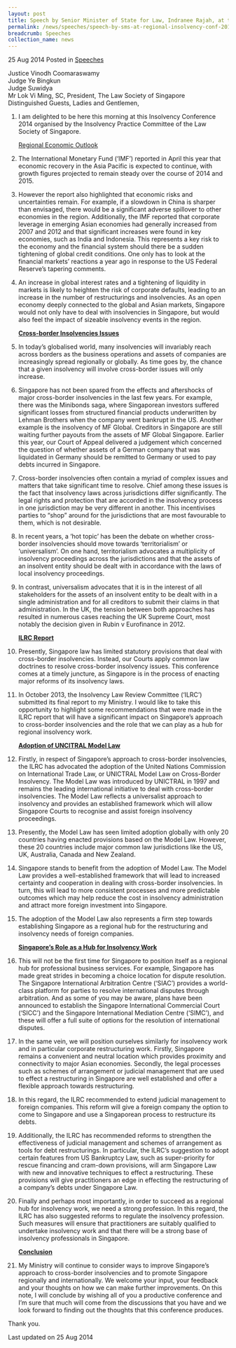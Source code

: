 ```yaml
---
layout: post
title: Speech by Senior Minister of State for Law, Indranee Rajah, at the Regional Insolvency Conference 2014
permalink: /news/speeches/speech-by-sms-at-regional-insolvency-conf-2014
breadcrumb: Speeches
collection_name: news
---
```



25 Aug 2014 Posted in [Speeches](/news/speeches)


Justice Vinodh Coomaraswamy  
Judge Ye Bingkun  
Judge Suwidya  
Mr Lok Vi Ming, SC, President, The Law Society of Singapore  
Distinguished Guests, Ladies and Gentlemen,  


 1. I am delighted to be here this morning at this Insolvency Conference 2014 organised by the Insolvency Practice Committee of the Law Society of Singapore.
    
    <u>Regional Economic Outlook</u>


 2. The International Monetary Fund (‘IMF’) reported in April this year that economic recovery in the Asia Pacific is expected to continue, with growth figures projected to remain steady over the course of 2014 and 2015.


 3. However the report also highlighted that economic risks and uncertainties remain. For example, if a slowdown in China is sharper than envisaged, there would be a significant adverse spillover to other economies in the region. Additionally, the IMF reported that corporate leverage in emerging Asian economies had generally increased from 2007 and 2012 and that significant increases were found in key economies, such as India and Indonesia. This represents a key risk to the economy and the financial system should there be a sudden tightening of global credit conditions. One only has to look at the financial markets’ reactions a year ago in response to the US Federal Reserve’s tapering comments.


 4. An increase in global interest rates and a tightening of liquidity in markets is likely to heighten the risk of corporate defaults, leading to an increase in the number of restructurings and insolvencies. As an open economy deeply connected to the global and Asian markets, Singapore would not only have to deal with insolvencies in Singapore, but would also feel the impact of sizeable insolvency events in the region.
    
    **<u>Cross-border Insolvencies Issues</u>**


 5. In today’s globalised world, many insolvencies will invariably reach across borders as the business operations and assets of companies are increasingly spread regionally or globally. As time goes by, the chance that a given insolvency will involve cross-border issues will only increase.


 6. Singapore has not been spared from the effects and aftershocks of major cross-border insolvencies in the last few years. For example, there was the Minibonds saga, where Singaporean investors suffered significant losses from structured financial products underwritten by Lehman Brothers when the company went bankrupt in the US. Another example is the insolvency of MF Global. Creditors in Singapore are still waiting further payouts from the assets of MF Global Singapore. Earlier this year, our Court of Appeal delivered a judgement which concerned the question of whether assets of a German company that was liquidated in Germany should be remitted to Germany or used to pay debts incurred in Singapore.


 7. Cross-border insolvencies often contain a myriad of complex issues and matters that take significant time to resolve. Chief among these issues is the fact that insolvency laws across jurisdictions differ significantly. The legal rights and protection that are accorded in the insolvency process in one jurisdiction may be very different in another. This incentivises parties to “shop” around for the jurisdictions that are most favourable to them, which is not desirable.


 8. In recent years, a ‘hot topic’ has been the debate on whether cross-border insolvencies should move towards ‘territorialism’ or ‘universalism’. On one hand, territorialism advocates a multiplicity of insolvency proceedings across the jurisdictions and that the assets of an insolvent entity should be dealt with in accordance with the laws of local insolvency proceedings.


 9. In contrast, universalism advocates that it is in the interest of all stakeholders for the assets of an insolvent entity to be dealt with in a single administration and for all creditors to submit their claims in that administration. In the UK, the tension between both approaches has resulted in numerous cases reaching the UK Supreme Court, most notably the decision given in Rubin v Eurofinance in 2012.
    
    **<u>ILRC Report</u>**


10. Presently, Singapore law has limited statutory provisions that deal with cross-border insolvencies. Instead, our Courts apply common law doctrines to resolve cross-border insolvency issues. This conference comes at a timely juncture, as Singapore is in the process of enacting major reforms of its insolvency laws.


11. In October 2013, the Insolvency Law Review Committee (‘ILRC’) submitted its final report to my Ministry. I would like to take this opportunity to highlight some recommendations that were made in the ILRC report that will have a significant impact on Singapore’s approach to cross-border insolvencies and the role that we can play as a hub for regional insolvency work.
    
    **<u>Adoption of UNCITRAL Model Law</u>**


12. Firstly, in respect of Singapore’s approach to cross-border insolvencies, the ILRC has advocated the adoption of the United Nations Commission on International Trade Law, or UNICTRAL Model Law on Cross-Border Insolvency. The Model Law was introduced by UNICTRAL in 1997 and remains the leading international initiative to deal with cross-border insolvencies. The Model Law reflects a universalist approach to insolvency and provides an established framework which will allow Singapore Courts to recognise and assist foreign insolvency proceedings.

13. Presently, the Model Law has seen limited adoption globally with only 20 countries having enacted provisions based on the Model Law. However, these 20 countries include major common law jurisdictions like the US, UK, Australia, Canada and New Zealand.


14. Singapore stands to benefit from the adoption of Model Law. The Model Law provides a well-established framework that will lead to increased certainty and cooperation in dealing with cross-border insolvencies. In turn, this will lead to more consistent processes and more predictable outcomes which may help reduce the cost in insolvency administration and attract more foreign investment into Singapore.


15. The adoption of the Model Law also represents a firm step towards establishing Singapore as a regional hub for the restructuring and insolvency needs of foreign companies.
    
    **<u>Singapore’s Role as a Hub for Insolvency Work</u>**


16. This will not be the first time for Singapore to position itself as a regional hub for professional business services. For example, Singapore has made great strides in becoming a choice location for dispute resolution. The Singapore International Arbitration Centre (‘SIAC’) provides a world-class platform for parties to resolve international disputes through arbitration. And as some of you may be aware, plans have been announced to establish the Singapore International Commercial Court (‘SICC’) and the Singapore International Mediation Centre (‘SIMC’), and these will offer a full suite of options for the resolution of international disputes.


17. In the same vein, we will position ourselves similarly for insolvency work and in particular corporate restructuring work. Firstly, Singapore remains a convenient and neutral location which provides proximity and connectivity to major Asian economies. Secondly, the legal processes such as schemes of arrangement or judicial management that are used to effect a restructuring in Singapore are well established and offer a flexible approach towards restructuring.


18. In this regard, the ILRC recommended to extend judicial management to foreign companies. This reform will give a foreign company the option to come to Singapore and use a Singaporean process to restructure its debts.


19. Additionally, the ILRC has recommended reforms to strengthen the effectiveness of judicial management and schemes of arrangement as tools for debt restructurings. In particular, the ILRC’s suggestion to adopt certain features from US Bankruptcy Law, such as super-priority for rescue financing and cram-down provisions, will arm Singapore Law with new and innovative techniques to effect a restructuring. These provisions will give practitioners an edge in effecting the restructuring of a company’s debts under Singapore Law.

20. Finally and perhaps most importantly, in order to succeed as a regional hub for insolvency work, we need a strong profession. In this regard, the ILRC has also suggested reforms to regulate the insolvency profession. Such measures will ensure that practitioners are suitably qualified to undertake insolvency work and that there will be a strong base of insolvency professionals in Singapore.
    
    **<u>Conclusion</u>**


21. My Ministry will continue to consider ways to improve Singapore’s approach to cross-border insolvencies and to promote Singapore regionally and internationally. We welcome your input, your feedback and your thoughts on how we can make further improvements. On this note, I will conclude by wishing all of you a productive conference and I’m sure that much will come from the discussions that you have and we look forward to finding out the thoughts that this conference produces.


Thank you.

<p class="right-side-updated">Last updated on 25 Aug 2014</p>
